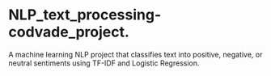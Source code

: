 # NLP_text_processing-codvade_project.
A machine learning NLP project that classifies text into positive, negative, or neutral sentiments using TF-IDF and Logistic Regression.
